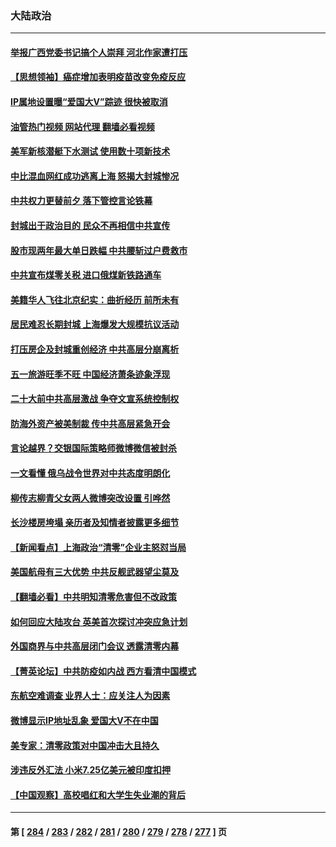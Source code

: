 ### 大陆政治
---
#### [举报广西党委书记搞个人崇拜 河北作家遭打压](../../pages/ncid277/n13725142.md?05021245) 
#### [【思想领袖】癌症增加表明疫苗改变免疫反应](../../pages/ncid277/n13723598.md?05021245) 
#### [IP属地设置曝“爱国大V”踪迹 很快被取消](../../pages/ncid277/n13724963.md?05021245) 
#### [油管热门视频 网站代理 翻墙必看视频](http://209.222.30.114:81/youtube.html?05021245)
#### [美军新核潜艇下水测试  使用数十项新技术](../../pages/ncid277/n13724976.md?05021245) 
#### [中比混血网红成功逃离上海 怒揭大封城惨况](../../pages/ncid277/n13724927.md?05021245) 
#### [中共权力更替前夕 落下管控言论铁幕](../../pages/ncid277/n13724847.md?05021245) 
#### [封城出于政治目的 民众不再相信中共宣传](../../pages/ncid277/n13724844.md?05021245) 
#### [股市现两年最大单日跌幅 中共腰斩过户费救市](../../pages/ncid277/n13724837.md?05021245) 
#### [中共宣布煤零关税 进口俄煤新铁路通车](../../pages/ncid277/n13724873.md?05021245) 
#### [美籍华人飞往北京纪实：曲折经历 前所未有](../../pages/ncid277/n13724892.md?05021245) 
#### [居民难忍长期封城 上海爆发大规模抗议活动](../../pages/ncid277/n13724894.md?05021245) 
#### [打压房企及封城重创经济 中共高层分崩离析](../../pages/ncid277/n13724872.md?05021245) 
#### [五一旅游旺季不旺 中国经济萧条迹象浮现](../../pages/ncid277/n13724856.md?05021245) 
#### [二十大前中共高层激战 争夺文宣系统控制权](../../pages/ncid277/n13724822.md?05021245) 
#### [防海外资产被美制裁 传中共高层紧急开会](../../pages/ncid277/n13724802.md?05021245) 
#### [言论越界？交银国际策略师微博微信被封杀](../../pages/ncid277/n13724757.md?05021245) 
#### [一文看懂 俄乌战令世界对中共态度明朗化](../../pages/ncid277/n13723617.md?05021245) 
#### [柳传志柳青父女两人微博突改设置 引哗然](../../pages/ncid277/n13724559.md?05021245) 
#### [长沙楼房垮塌 亲历者及知情者披露更多细节](../../pages/ncid277/n13724546.md?05021245) 
#### [【新闻看点】上海政治“清零”企业主怒怼当局](../../pages/ncid277/n13724334.md?05021245) 
#### [美国航母有三大优势 中共反舰武器望尘莫及](../../pages/ncid277/n13710322.md?05021245) 
#### [【翻墙必看】中共明知清零危害但不改政策](../../pages/ncid277/n13724478.md?05021245) 
#### [如何回应大陆攻台 英美首次探讨冲突应急计划](../../pages/ncid277/n13724432.md?05021245) 
#### [外国商界与中共高层闭门会议 透露清零内幕](../../pages/ncid277/n13724312.md?05021245) 
#### [【菁英论坛】中共防疫如内战 西方看清中国模式](../../pages/ncid277/n13724211.md?05021245) 
#### [东航空难调查 业界人士：应关注人为因素](../../pages/ncid277/n13724333.md?05021245) 
#### [微博显示IP地址乱象 爱国大V不在中国](../../pages/ncid277/n13724291.md?05021245) 
#### [美专家：清零政策对中国冲击大且持久](../../pages/ncid277/n13724236.md?05021245) 
#### [涉违反外汇法 小米7.25亿美元被印度扣押](../../pages/ncid277/n13724194.md?05021245) 
#### [【中国观察】高校唱红和大学生失业潮的背后](../../pages/ncid277/n13724061.md?05021245) 

---
#### 第 [ [284](./284.md?05021245) / [283](./283.md?05021245) / [282](./282.md?05021245) / [281](./281.md?05021245) / [280](./280.md?05021245) / [279](./279.md?05021245) / [278](./278.md?05021245) / [277](./277.md?05021245) ] 页

